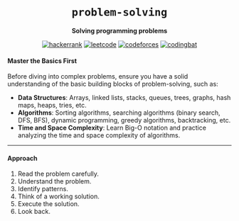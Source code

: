 <div align="center">
  <h1><code>problem-solving</code></h1>

  <strong>Solving programming problems</strong>
  
  [![hackerrank](https://img.shields.io/badge/hackerrank-neon)](https://hackerrank.com/profile/unobatbayar)
  [![leetcode](https://img.shields.io/badge/leetcode-orange)](https://leetcode.com/u/unobatbayar)
  [![codeforces](https://img.shields.io/badge/codeforces-blue)](https://codeforces.com/profile/unobatbayar)
  [![codingbat](https://img.shields.io/badge/codingbat-black)](https://codingbat.com/done?user=drakensgard@ymail.com&tag=8046544472)
</div>

#### Master the Basics First

Before diving into complex problems, ensure you have a solid understanding of the basic building blocks of problem-solving, such as:

 - **Data Structures**: Arrays, linked lists, stacks, queues, trees, graphs, hash maps, heaps, tries, etc.
 - **Algorithms**: Sorting algorithms, searching algorithms (binary search, DFS, BFS), dynamic programming, greedy algorithms, backtracking, etc.
 - **Time and Space Complexity**: Learn Big-O notation and practice analyzing the time and space complexity of algorithms.

---

#### Approach

1. Read the problem carefully.
2. Understand the problem.
3. Identify patterns.
4. Think of a working solution.
5. Execute the solution.
6. Look back.
